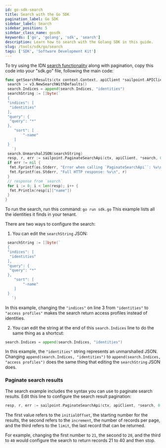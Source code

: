 ```yaml
---
id: go-sdk-search
title: Search with the Go SDK
pagination_label: Go SDK
sidebar_label: Search
sidebar_position: 5
sidebar_class_name: gosdk
keywords: ['go', 'golang', 'sdk', 'search']
description: Learn how to search with the Golang SDK in this guide. 
slug: /tools/sdk/go/search
tags: ['SDK', 'Software Development Kit']
---
```


To try using the IDN [search functionality](/idn/api/v3/search-post) along with pagination, copy this code into your "sdk.go" file, following the main code:

```go
func getSearchResults(ctx context.Context, apiClient *sailpoint.APIClient) {
 search := v3.NewSearchWithDefaults()
 search.Indices = append(search.Indices, "identities")
 searchString := []byte(`
 {
 "indices": [
  "identities"
 ],
 "query": {
  "query": "*"
 },
    "sort": [
        "-name"
    ]
 }
   `)
 search.UnmarshalJSON(searchString)
 resp, r, err := sailpoint.PaginateSearchApi(ctx, apiClient, *search, 0, 10, 10000)
 if err != nil {
  fmt.Fprintf(os.Stderr, "Error when calling `PaginateSearchApi``: %v\n", err)
  fmt.Fprintf(os.Stderr, "Full HTTP response: %v\n", r)
 }
 // response from `search`
 for i := 0; i < len(resp); i++ {
  fmt.Println(resp[i]["name"])
 }
}
```

To run the search, run this command: `go run sdk.go` This example lists all the identities it finds in your tenant.

There are two ways to configure the search:

1. You can edit the `searchString` JSON:

```go showLineNumbers
 searchString := []byte(`
 {
 "indices": [
  "identities"
 ],
 "query": {
  "query": "*"
 },
    "sort": [
        "-name"
    ]
 }
   `)
```

In this example, changing the `"indices"` on line 3 from `"identities"` to `"access profiles"` makes the search return access profiles instead of identities.

2. You can edit the string at the end of this `search.Indices` line to do the same thing as a shortcut:

```go
search.Indices = append(search.Indices, "identities")
```

In this example, the `"identities"` string represents an unmarshalled JSON. Changing `append(search.Indices, "identities")` to `append(search.Indices, "access profiles")` does the same thing that editing the `searchString` JSON does.

### Paginate search results

The search example includes the syntax you can use to paginate search results. Edit this line to configure the search result pagination:

```go
resp, r, err := sailpoint.PaginateSearchApi(ctx, apiClient, *search, 0, 10, 10000)
```

The first value refers to the `initialOffset`, the starting number for the results, the second refers to the `increment`, the number of records per page, and the third refers to the `limit`, the last record that can be returned.

For example, changing the first number to `21`, the second to `20`, and the third to `40` would configure the search to return records 21 to 40 and then stop.